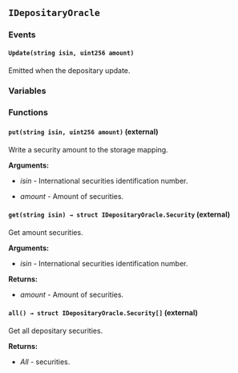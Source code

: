 ## `IDepositaryOracle`





### Events
#### `Update(string isin, uint256 amount)`



Emitted when the depositary update.


### Variables

### Functions
#### `put(string isin, uint256 amount)` (external)

Write a security amount to the storage mapping.




**Arguments:**
- *isin* - International securities identification number.

- *amount* - Amount of securities.

#### `get(string isin) → struct IDepositaryOracle.Security` (external)

Get amount securities.




**Arguments:**
- *isin* - International securities identification number.


**Returns:**
- *amount* - Amount of securities.

#### `all() → struct IDepositaryOracle.Security[]` (external)

Get all depositary securities.




**Returns:**
- *All* - securities.

